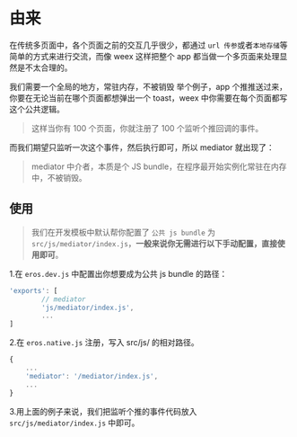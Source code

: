 # 由来
在传统多页面中，各个页面之前的交互几乎很少，都通过 `url 传参`或者`本地存储`等简单的方式来进行交流，而像 weex 这样把整个 app 都当做一个多页面来处理显然是不太合理的。

我们需要一个全局的地方，常驻内存，不被销毁
举个例子，app 个推推送过来，你要在无论当前在哪个页面都想弹出一个 toast，weex 中你需要在每个页面都写这个公共逻辑。

> 这样当你有 100 个页面，你就注册了 100 个监听个推回调的事件。

而我们期望只监听一次这个事件，然后执行即可，所以 mediator 就出现了：

> mediator 中介者，本质是个 JS bundle，在程序最开始实例化常驻在内存中，不被销毁。

## 使用
> 我们在开发模板中默认帮你配置了 `公共 js bundle` 为 `src/js/mediator/index.js`，**一般来说你无需进行以下手动配置，直接使用即可**。

1.在 `eros.dev.js` 中配置出你想要成为公共 js bundle 的路径：

```js
'exports': [
		// mediator
        'js/mediator/index.js',
        ...
]
```

2.在 `eros.native.js` 注册，写入 src/js/ 的相对路径。

```js
{
	...
	'mediator': '/mediator/index.js',
	...
}
```

3.用上面的例子来说，我们把监听个推的事件代码放入 `src/js/mediator/index.js` 中即可。
